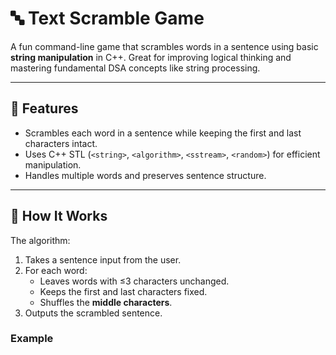 
# 🔤 Text Scramble Game

A fun command-line game that scrambles words in a sentence using basic **string manipulation** in C++. Great for improving logical thinking and mastering fundamental DSA concepts like string processing.

---

## 🎯 Features

- Scrambles each word in a sentence while keeping the first and last characters intact.
- Uses C++ STL (`<string>`, `<algorithm>`, `<sstream>`, `<random>`) for efficient manipulation.
- Handles multiple words and preserves sentence structure.

---

## 🧠 How It Works

The algorithm:
1. Takes a sentence input from the user.
2. For each word:
   - Leaves words with ≤3 characters unchanged.
   - Keeps the first and last characters fixed.
   - Shuffles the **middle characters**.
3. Outputs the scrambled sentence.

### Example

